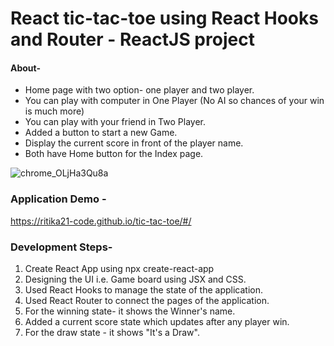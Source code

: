 # React tic-tac-toe using React Hooks and Router - ReactJS project

#### About-
- Home page with two option- one player and two player.
- You can play with computer in One Player (No AI so chances of your win is much more)
- You can play with your friend in Two Player.
- Added a button to start a new Game.
- Display the current score in front of the player name.
- Both have Home button for the Index page.


![chrome_OLjHa3Qu8a](https://user-images.githubusercontent.com/83175713/184535239-57a3d0a3-3e0a-4c2a-981d-1f633327e9a8.gif)

### Application Demo -

https://ritika21-code.github.io/tic-tac-toe/#/

### Development Steps-
 1. Create React App using npx create-react-app
 2. Designing the UI i.e. Game board using JSX and CSS.
 3. Used React Hooks to manage the state of the application.
 4. Used React Router to connect the pages of the application.
 5. For the winning state- it shows the Winner's name.
 6. Added a current score state which updates after any player win.
 7. For the draw state - it shows "It's a Draw".
